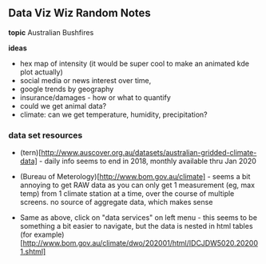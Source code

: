 ## Data Viz Wiz Random Notes

**topic** Australian Bushfires

**ideas** 

- hex map of intensity (it would be super cool to make an animated kde plot actually)
- social media or news interest over time,
- google trends by geography
- insurance/damages - how or what to quantify
- could we get animal data?
- climate: can we get temperature, humidity, precipitation?



### data set resources
- (tern)[http://www.auscover.org.au/datasets/australian-gridded-climate-data] - daily info seems to end in 2018, monthly available thru Jan 2020

- (Bureau of Meterology)[http://www.bom.gov.au/climate] - seems a bit annoying to get RAW data as you can only get 1 measurement (eg, max temp) from 1 climate station at a time, over the course of multiple screens. no source of aggregate data, which makes sense

- Same as above, click on "data services" on left menu - this seems to be something a bit easier to navigate, but the data is nested in html tables (for example)[http://www.bom.gov.au/climate/dwo/202001/html/IDCJDW5020.202001.shtml]

